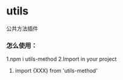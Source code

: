# utils
公共方法插件

### 怎么使用：
 1.npm i utils-method
 2.Import in your project
 1) import {XXX} from 'utils-method'
